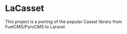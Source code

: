 LaCasset
========

This project is a porting of the popular Casset library from FuelCMS/PyroCMS to Laravel.
